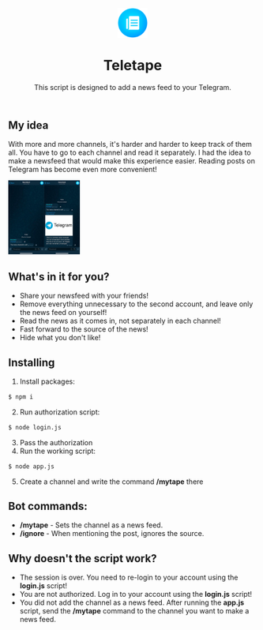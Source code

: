 <header>
<div align="center">
<img src="docs/assets/logo.png" alt="logo" height="60" align="center">
<h1 align="center">Teletape</h1>
<p>This script is designed to add a news feed to your Telegram.</p>
</div>
</header>

## My idea

With more and more channels, it's harder and harder to keep track of them all. You have to go to each channel and read it separately. I had the idea to make a newsfeed that would make this experience easier. Reading posts on Telegram has become even more convenient!

<img src="docs/assets/demonstration.jpg?raw=true" alt="demonstration" height="150">

## What's in it for you?

- Share your newsfeed with your friends!
- Remove everything unnecessary to the second account, and leave only the news feed on yourself!
- Read the news as it comes in, not separately in each channel!
- Fast forward to the source of the news!
- Hide what you don't like!

## Installing

1. Install packages:

```bash
$ npm i
```

2. Run authorization script:

```bash
$ node login.js
```

3. Pass the authorization
4. Run the working script:

```bash
$ node app.js
```

5. Create a channel and write the command **/mytape** there

## Bot commands:

- **/mytape** - Sets the channel as a news feed.
- **/ignore** - When mentioning the post, ignores the source.

## Why doesn't the script work?

- The session is over. You need to re-login to your account using the **login.js** script!
- You are not authorized. Log in to your account using the **login.js** script!
- You did not add the channel as a news feed. After running the **app.js** script, send the **/mytape** command to the channel you want to make a news feed.
